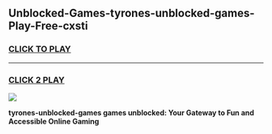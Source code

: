
## Unblocked-Games-tyrones-unblocked-games-Play-Free-cxsti
<h3>
<a href="https://premium76.site?title=tyrones-unblocked-games&ref=10A">CLICK TO PLAY</a></h3>
<hr>

<h3>
<a href="https://premium76.site?title=tyrones-unblocked-games&ref=10A">CLICK 2 PLAY</a>
  
</h3>

<a href="https://premium76.site?title=tyrones-unblocked-games&ref=10A"><img src="https://clearcache.store/games.png"></a>


**tyrones-unblocked-games games unblocked: Your Gateway to Fun and Accessible Online Gaming**
